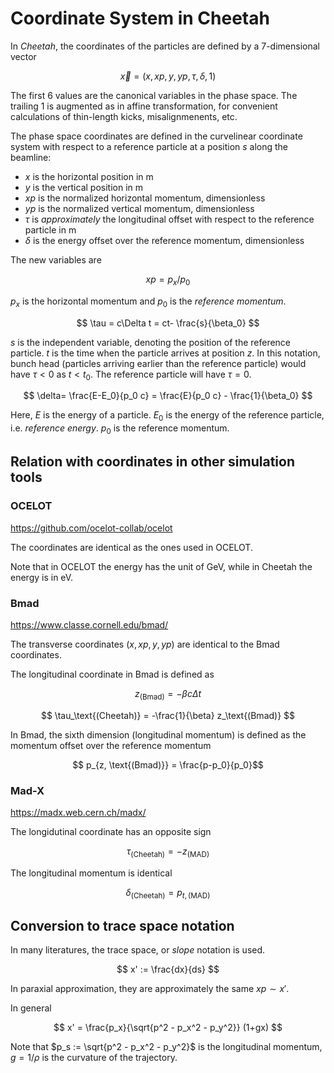 # Coordinate System in Cheetah

In _Cheetah_, the coordinates of the particles are defined by a 7-dimensional vector

$$\vec{x} = (x, xp, y, yp, \tau, \delta, 1)$$

The first 6 values are the canonical variables in the phase space.
The trailing $1$ is augmented as in affine transformation, for convenient calculations of thin-length kicks, misalignmenents, etc.

The phase space coordinates are defined in the curvelinear coordinate system with respect to a reference particle at a position $s$ along the beamline:

- $x$ is the horizontal position in m
- $y$ is the vertical position in m
- $xp$ is the normalized horizontal momentum, dimensionless
- $yp$ is the normalized vertical momentum, dimensionless
- $\tau$ is _approximately_ the longitudinal offset with respect to the reference particle in m
- $\delta$ is the energy offset over the reference momentum, dimensionless

The new variables are

$$ xp = p_x / p_0  $$

$p_x$ is the horizontal momentum and $p_0$ is the _reference momentum_.

$$ \tau = c\Delta t = ct- \frac{s}{\beta_0} $$

$s$ is the independent variable, denoting the position of the reference particle.
$t$ is the time when the particle arrives at position $z$.
In this notation, bunch head (particles arriving earlier than the reference particle) would have $\tau<0$ as $t<t_0$. The reference particle will have $\tau=0$.

$$ \delta= \frac{E-E_0}{p_0 c} = \frac{E}{p_0 c} - \frac{1}{\beta_0} $$

Here, $E$ is the energy of a particle. $E_0$ is the energy of the reference particle, i.e. _reference energy_. $p_0$ is the reference momentum.

## Relation with coordinates in other simulation tools

### OCELOT

<https://github.com/ocelot-collab/ocelot>

The coordinates are identical as the ones used in OCELOT.

Note that in OCELOT the energy has the unit of GeV, while in Cheetah the energy is in eV.

### Bmad

<https://www.classe.cornell.edu/bmad/>

The transverse coordinates $(x, xp, y, yp)$ are identical to the Bmad coordinates.

The longitudinal coordinate in Bmad is defined as

$$ z_\text{(Bmad)} = -\beta c \Delta t $$

$$ \tau_\text{(Cheetah)} = -\frac{1}{\beta} z_\text{(Bmad)} $$

In Bmad, the sixth dimension (longitudinal momentum) is defined as the momentum offset over the reference momentum

$$ p_{z, \text{(Bmad)}} = \frac{p-p_0}{p_0}$$

### Mad-X

<https://madx.web.cern.ch/madx/>

The longidutinal coordinate has an opposite sign

$$ \tau_\text{(Cheetah)} = - z_\text{(MAD)} $$

The longitudinal momentum is identical

$$ \delta_\text{(Cheetah)} = p_{t,\text{(MAD)}} $$

## Conversion to trace space notation

In many literatures, the trace space, or _slope_ notation is used.

$$ x' := \frac{dx}{ds} $$

In paraxial approximation, they are approximately the same $xp \sim x'$.

In general

$$ x' = \frac{p_x}{\sqrt{p^2 - p_x^2 - p_y^2}} (1+gx) $$

Note that $p_s := \sqrt{p^2 - p_x^2 - p_y^2}$ is the longitudinal momentum, $g = 1/\rho$ is the curvature of the trajectory.
